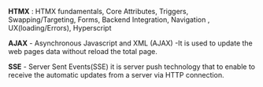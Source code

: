 **HTMX** :
HTMX fundamentals, Core Attributes, Triggers, Swapping/Targeting, Forms, Backend Integration, Navigation , UX(loading/Errors), Hyperscript

**AJAX** - Asynchronous Javascript and XML (AJAX) -It is used to update the web pages data without reload the total page.

**SSE** - Server Sent Events(SSE) it is server push technology that to enable to receive the automatic updates from a server via HTTP connection.